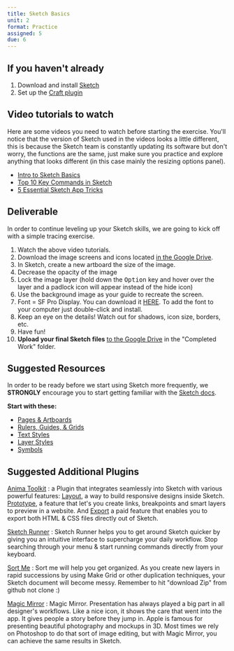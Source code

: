 ```yaml
---
title: Sketch Basics
unit: 2
format: Practice
assigned: 5
due: 6
---
```

## If you haven't already

1. Download and install [Sketch](https://www.sketch.com/)
2. Set up the [Craft plugin](https://www.invisionapp.com/craft)

## Video tutorials to watch

Here are some videos you need to watch before starting the exercise. You'll notice that the version of Sketch used in the videos looks a little different, this is because the Sketch team is constantly updating its software but don't worry, the functions are the same, just make sure you practice and explore anything that looks different (in this case mainly the resizing options panel).

* [Intro to Sketch Basics](https://www.youtube.com/watch?v=qywB0JHQeC4)
* [Top 10 Key Commands in Sketch](https://www.youtube.com/watch?v=w_-oB3CoyBk)
* [5 Essential Sketch App Tricks](https://www.youtube.com/watch?v=ZCypZWzCr84)

## Deliverable

In order to continue leveling up your Sketch skills, we are going to kick off with a simple tracing exercise.

1. Watch the above video tutorials.
2. Download the image screens and icons located [in the Google Drive](https://drive.google.com/drive/u/0/folders/18Fr4U0KfZGOP_fzCQ_0qO4_3BkflYaBn).
3. In Sketch, create a new artboard the size of the image.
4. Decrease the opacity of the image
5. Lock the image layer (hold down the <kbd>Option</kbd> key and hover over the layer and a padlock icon will appear instead of the hide icon)
6. Use the background image as your guide to recreate the screen.
7. Font = SF Pro Display. You can download it [HERE](https://developer.apple.com/fonts/). To add the font to your computer just double-click and install.
8. Keep an eye on the details! Watch out for shadows, icon size, borders, etc.
9. Have fun!
10. **Upload your final Sketch files** [to the Google Drive](https://drive.google.com/drive/u/0/folders/18Fr4U0KfZGOP_fzCQ_0qO4_3BkflYaBn) in the "Completed Work" folder.

## Suggested Resources

In order to be ready before we start using Sketch more frequently, we **STRONGLY** encourage you to start getting familiar with the [Sketch docs](https://www.sketch.com/docs/).

**Start with these:**

* [Pages & Artboards](https://www.sketch.com/docs/the-interface/layer-list/)
* [Rulers, Guides, & Grids](https://www.sketch.com/docs/canvas/rulers-guides-grids/)
* [Text Styles](https://www.sketch.com/docs/text/text-styles/)
* [Layer Styles](https://www.sketch.com/docs/styling/shared-styles/)
* [Symbols](https://www.sketch.com/docs/symbols/)

## Suggested Additional Plugins

[Anima Toolkit](https://animaapp.github.io/)
: a Plugin that integrates seamlessly into Sketch with various powerful features: [Layout](https://docs.animaapp.com/v3/layout/), a way to build responsive designs inside Sketch. [Prototype](https://docs.animaapp.com/v3/prototype/), a feature that let's you create links, breakpoints and smart layers to preview in a website. And [Export](https://docs.animaapp.com/v3/export/) a paid feature that enables you to export both HTML & CSS files directly out of Sketch.

[Sketch Runner](https://sketchrunner.com/)
: Sketch Runner helps you to get around Sketch quicker by giving you an intuitive interface to supercharge your daily workflow. Stop searching through your menu & start running commands directly from your keyboard.

[Sort Me](https://github.com/romashamin/sort-me-sketch)
: Sort me will help you get organized. As you create new layers in rapid successions by using Make Grid or other duplication techniques, your Sketch document will become messy. Remember to hit "download Zip" from github not clone :)

[Magic Mirror](http://magicsketch.io/mirror/?src=old)
: Magic Mirror. Presentation has always played a big part in all designer's workflows. Like a nice icon, it shows the care that went into the app. It gives people a story before they jump in. Apple is famous for presenting beautiful photography and mockups in 3D. Most times we rely on Photoshop to do that sort of image editing, but with Magic Mirror, you can achieve the same results in Sketch.
